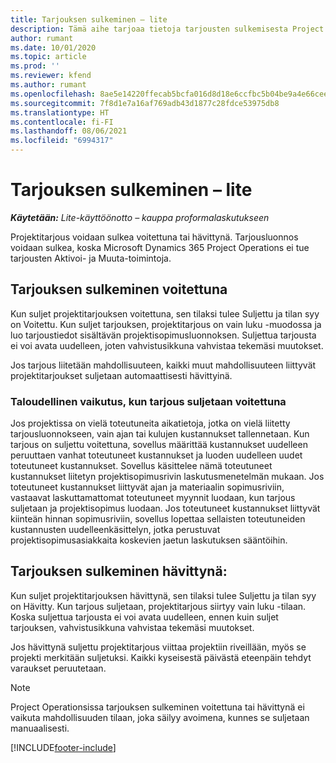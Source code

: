 ```yaml
---
title: Tarjouksen sulkeminen – lite
description: Tämä aihe tarjoaa tietoja tarjousten sulkemisesta Project Operationsissa.
author: rumant
ms.date: 10/01/2020
ms.topic: article
ms.prod: ''
ms.reviewer: kfend
ms.author: rumant
ms.openlocfilehash: 8ae5e14220ffecab5bcfa016d8d18e6ccfbc5b04be9a4e66cee26f8885125d31
ms.sourcegitcommit: 7f8d1e7a16af769adb43d1877c28fdce53975db8
ms.translationtype: HT
ms.contentlocale: fi-FI
ms.lasthandoff: 08/06/2021
ms.locfileid: "6994317"
---
```

# <a name="close-a-quote---lite"></a>Tarjouksen sulkeminen – lite

_**Käytetään:** Lite-käyttöönotto – kauppa proformalaskutukseen_

Projektitarjous voidaan sulkea voitettuna tai hävittynä. Tarjousluonnos voidaan sulkea, koska Microsoft Dynamics 365 Project Operations ei tue tarjousten Aktivoi- ja Muuta-toimintoja.

## <a name="close-a-quote-as-won"></a>Tarjouksen sulkeminen voitettuna

Kun suljet projektitarjouksen voitettuna, sen tilaksi tulee Suljettu ja tilan syy on Voitettu. Kun suljet tarjouksen, projektitarjous on vain luku -muodossa ja luo tarjoustiedot sisältävän projektisopimusluonnoksen. Suljettua tarjousta ei voi avata uudelleen, joten vahvistusikkuna vahvistaa tekemäsi muutokset.

Jos tarjous liitetään mahdollisuuteen, kaikki muut mahdollisuuteen liittyvät projektitarjoukset suljetaan automaattisesti hävittyinä.

### <a name="financial-impact-of-closing-a-quote-as-won"></a>Taloudellinen vaikutus, kun tarjous suljetaan voitettuna

Jos projektissa on vielä toteutuneita aikatietoja, jotka on vielä liitetty tarjousluonnokseen, vain ajan tai kulujen kustannukset tallennetaan. Kun tarjous on suljettu voitettuna, sovellus määrittää kustannukset uudelleen peruuttaen vanhat toteutuneet kustannukset ja luoden uudelleen uudet toteutuneet kustannukset. Sovellus käsittelee nämä toteutuneet kustannukset liitetyn projektisopimusrivin laskutusmenetelmän mukaan. Jos toteutuneet kustannukset liittyvät ajan ja materiaalin sopimusriviin, vastaavat laskuttamattomat toteutuneet myynnit luodaan, kun tarjous suljetaan ja projektisopimus luodaan. Jos toteutuneet kustannukset liittyvät kiinteän hinnan sopimusriviin, sovellus lopettaa sellaisten toteutuneiden kustannusten uudelleenkäsittelyn, jotka perustuvat projektisopimusasiakkaita koskevien jaetun laskutuksen sääntöihin.

## <a name="closing-a-quote-as-lost"></a>Tarjouksen sulkeminen hävittynä:

Kun suljet projektitarjouksen hävittynä, sen tilaksi tulee Suljettu ja tilan syy on Hävitty. Kun tarjous suljetaan, projektitarjous siirtyy vain luku -tilaan. Koska suljettua tarjousta ei voi avata uudelleen, ennen kuin suljet tarjouksen, vahvistusikkuna vahvistaa tekemäsi muutokset.

Jos hävittynä suljettu projektitarjous viittaa projektiin riveillään, myös se projekti merkitään suljetuksi. Kaikki kyseisestä päivästä eteenpäin tehdyt varaukset peruutetaan.

> [!NOTE]
> Project Operationsissa tarjouksen sulkeminen voitettuna tai hävittynä ei vaikuta mahdollisuuden tilaan, joka säilyy avoimena, kunnes se suljetaan manuaalisesti.


[!INCLUDE[footer-include](../../includes/footer-banner.md)]